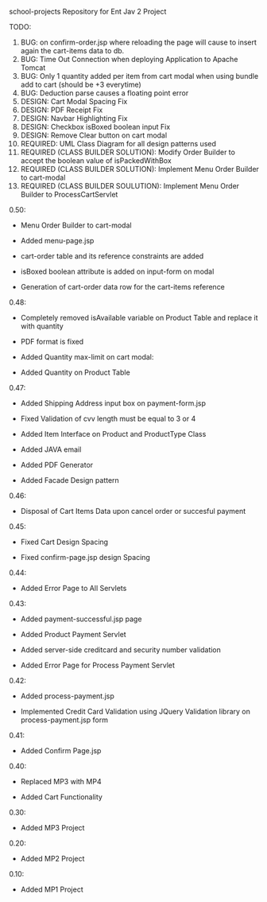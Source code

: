 school-projects
Repository for Ent Jav 2 Project

TODO:

  1. BUG: on confirm-order.jsp where reloading the page will cause to insert again the cart-items data to db.
  2. BUG: Time Out Connection when deploying Application to Apache Tomcat
  3. BUG: Only 1 quantity added per item from cart modal when using bundle add to cart (should be +3 everytime)
  4. BUG: Deduction parse causes a floating point error
  5. DESIGN: Cart Modal Spacing Fix
  6. DESIGN: PDF Receipt Fix
  7. DESIGN: Navbar Highlighting Fix
  8. DESIGN: Checkbox isBoxed boolean input Fix
  9. DESIGN: Remove Clear button on cart modal
  10. REQUIRED: UML Class Diagram for all design patterns used
  11. REQUIRED (CLASS BUILDER SOLUTION): Modify Order Builder to accept the boolean value of isPackedWithBox
  12. REQUIRED (CLASS BUILDER SOLUTION): Implement Menu Order Builder to cart-modal
  13. REQUIRED (CLASS BUILDER SOULUTION): Implement Menu Order Builder to ProcessCartServlet

 

0.50: 
  
  * Menu Order Builder to cart-modal

  * Added menu-page.jsp

  * cart-order table and its reference constraints are added

  * isBoxed boolean attribute is added on input-form on modal

  * Generation of cart-order data row for the cart-items reference
  
0.48:

  * Completely removed isAvailable variable on Product Table and replace it with quantity

  * PDF format is fixed

  * Added Quantity max-limit on cart modal: 

  * Added Quantity on Product Table
  
0.47:

  * Added Shipping Address input box on payment-form.jsp

  * Fixed Validation of cvv length must be equal to 3 or 4

  * Added Item Interface on Product and ProductType Class

  * Added JAVA email

  * Added PDF Generator

  * Added Facade Design pattern

0.46:

  * Disposal of Cart Items Data upon cancel order or succesful payment

0.45:

  * Fixed Cart Design Spacing

  * Fixed confirm-page.jsp design Spacing

0.44:

  * Added Error Page to All Servlets
  
0.43:

  * Added payment-successful.jsp page

  * Added Product Payment Servlet

  * Added server-side creditcard and security number validation

  * Added Error Page for Process Payment Servlet

0.42:

  * Added process-payment.jsp

  * Implemented Credit Card Validation using JQuery Validation library on process-payment.jsp form

0.41:

  * Added Confirm Page.jsp
  
0.40:

  * Replaced MP3 with MP4

  * Added Cart Functionality

0.30:

  * Added MP3 Project
  
0.20:

  * Added MP2 Project
  
0.10:

  * Added MP1 Project
